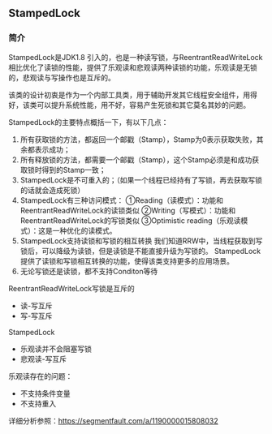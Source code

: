 ## StampedLock

### 简介

StampedLock是JDK1.8 引入的，也是一种读写锁，与ReentrantReadWriteLock相比优化了读锁的性能，提供了乐观读和悲观读两种读锁的功能，乐观读是无锁的，悲观读与写操作也是互斥的。

该类的设计初衷是作为一个内部工具类，用于辅助开发其它线程安全组件，用得好，该类可以提升系统性能，用不好，容易产生死锁和其它莫名其妙的问题。

StampedLock的主要特点概括一下，有以下几点：

1. 所有获取锁的方法，都返回一个邮戳（Stamp），Stamp为0表示获取失败，其余都表示成功；
2. 所有释放锁的方法，都需要一个邮戳（Stamp），这个Stamp必须是和成功获取锁时得到的Stamp一致；
3. StampedLock是不可重入的；（如果一个线程已经持有了写锁，再去获取写锁的话就会造成死锁）
4. StampedLock有三种访问模式：
   ①Reading（读模式）：功能和ReentrantReadWriteLock的读锁类似
   ②Writing（写模式）：功能和ReentrantReadWriteLock的写锁类似
   ③Optimistic reading（乐观读模式）：这是一种优化的读模式。
5. StampedLock支持读锁和写锁的相互转换
   我们知道RRW中，当线程获取到写锁后，可以降级为读锁，但是读锁是不能直接升级为写锁的。
   StampedLock提供了读锁和写锁相互转换的功能，使得该类支持更多的应用场景。
6. 无论写锁还是读锁，都不支持Conditon等待

ReentrantReadWriteLock写锁是互斥的

+ 读-写互斥
+ 写-写互斥

StampedLock

+ 乐观读并不会阻塞写锁
+ 悲观读-写互斥

乐观读存在的问题：

+ 不支持条件变量
+ 不支持重入

详细分析参照：https://segmentfault.com/a/1190000015808032